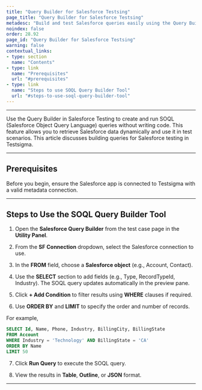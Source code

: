```yaml
---
title: "Query Builder for Salesforce Testsing"
page_title: "Query Builder for Salesforce Testsing"
metadesc: "Build and test Salesforce queries easily using the Query Builder tool in Testsigma. Create, customize, and validate SOQL queries with a user-friendly interface."
noindex: false
order: 28.92
page_id: "Query Builder for Salesforce Testsing"
warning: false
contextual_links:
- type: section
  name: "Contents"
- type: link
  name: "Prerequisites"
  url: "#prerequisites"
- type: link
  name: "Steps to use SOQL Query Builder Tool"
  url: "#steps-to-use-soql-query-builder-tool"
---
```


---

Use the Query Builder in Salesforce Testing to create and run SOQL (Salesforce Object Query Language) queries without writing code. This feature allows you to retrieve Salesforce data dynamically and use it in test scenarios. This article discusses building queries for Salesforce testing in Testsigma. 

---

## **Prerequisites**

Before you begin, ensure the Salesforce app is connected to Testsigma with a valid metadata connection.

---

## **Steps to Use the SOQL Query Builder Tool**

1. Open the **Salesforce Query Builder** from the test case page in the **Utility Panel**.

2. From the **SF Connection** dropdown, select the Salesforce connection to use.

3. In the **FROM** field, choose a **Salesforce object** (e.g., Account, Contact).

4. Use the **SELECT** section to add fields (e.g., Type, RecordTypeId, Industry). The SOQL query updates automatically in the preview pane.

5. Click **+ Add Condition** to filter results using **WHERE** clauses if required.

6. Use **ORDER BY** and **LIMIT** to specify the order and number of records.

For example, 

```sql
SELECT Id, Name, Phone, Industry, BillingCity, BillingState
FROM Account
WHERE Industry = 'Technology' AND BillingState = 'CA'
ORDER BY Name
LIMIT 50
```

7. Click **Run Query** to execute the SOQL query.

8. View the results in **Table**, **Outline**, or **JSON** format.

---